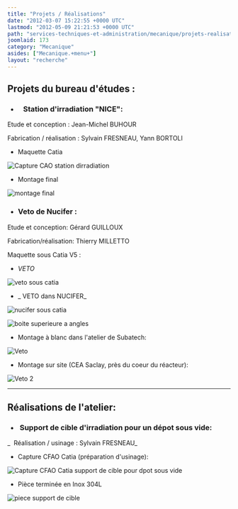 ```yaml
---
title: "Projets / Réalisations"
date: "2012-03-07 15:22:55 +0000 UTC"
lastmod: "2012-05-09 21:21:53 +0000 UTC"
path: "services-techniques-et-administration/mecanique/projets-realisations.fr.md"
joomlaid: 173
category: "Mecanique"
asides: ["Mecanique.+menu+"]
layout: "recherche"
---
```

Projets du bureau d'études :
----------------------------

*   ###    Station d'irradiation "NICE":
    

Etude et conception : Jean-Michel BUHOUR

Fabrication / réalisation : Sylvain FRESNEAU, Yann BORTOLI

*   Maquette Catia

![Capture CAO station dirradiation](images/Services/Mecanique/Photos%!m(MISSING)anip/Capture%!C(MISSING)AO%!s(MISSING)tation%!d(MISSING)irradiation.jpg)

*   Montage final

![montage final](images/Services/Mecanique/Photos%!m(MISSING)anip/montage%!f(MISSING)inal.jpg)

*   ### Veto de Nucifer :
    

Etude et conception: Gérard GUILLOUX

Fabrication/réalisation: Thierry MILLETTO  

Maquette sous Catia V5 :

*   _VETO_

![veto sous catia](images/Services/Mecanique/Veto%!N(MISSING)ucifer/veto%!s(MISSING)ous%!c(MISSING)atia.jpg)

*   _ VETO dans NUCIFER_

![nucifer sous catia](images/Services/Mecanique/Veto%!N(MISSING)ucifer/nucifer%!s(MISSING)ous%!c(MISSING)atia.jpg)

![boite superieure a angles](images/Services/Mecanique/Veto%!N(MISSING)ucifer/boite%!s(MISSING)uperieure%!a(MISSING)%!a(MISSING)ngles.jpg)

*   Montage à blanc dans l'atelier de Subatech:

![Veto](images/Services/Mecanique/Veto%!N(MISSING)ucifer/Veto.jpg)

*   Montage sur site (CEA Saclay, près du coeur du réacteur):

![Veto 2](images/Services/Mecanique/Veto%!N(MISSING)ucifer/Veto%!j(MISSING)pg)

* * *

Réalisations de l'atelier:
--------------------------

*   ###  Support de cible d'irradiation pour un dépot sous vide:
    

_  Réalisation / usinage : Sylvain FRESNEAU_  

*   Capture CFAO Catia (préparation d'usinage):

![Capture CFAO Catia support de cible pour dpot sous vide](images/Services/Mecanique/Photos%!m(MISSING)anip/Capture%!C(MISSING)FAO%!C(MISSING)atia%!s(MISSING)upport%!d(MISSING)e%!c(MISSING)ible%!p(MISSING)our%!d(MISSING)pot%!s(MISSING)ous%!v(MISSING)ide.jpg)

*   Pièce terminée en Inox 304L

![piece support de cible](images/Services/Mecanique/Photos%!m(MISSING)anip/piece%!s(MISSING)upport%!d(MISSING)e%!c(MISSING)ible.jpg)
